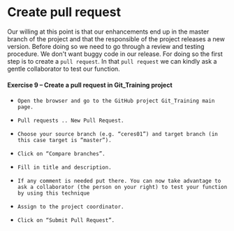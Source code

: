 # Create pull request

Our willing at this point is that our enhancements end up in the master branch of the project and that the responsible of the project releases a new version. Before doing so we need to go through a review and testing procedure. We don't want buggy code in our release. For doing so the first step is to create a `pull request`. In that `pull request` we can kindly ask a gentle collaborator to test our function.

#### Exercise 9 – Create a pull request in Git_Training project

*     Open the browser and go to the GitHub project Git_Training main page.
*     Pull requests .. New Pull Request.
*     Choose your source branch (e.g. “ceres01”) and target branch (in this case target is “master”).
*     Click on “Compare branches”.
*     Fill in title and description.
*     If any comment is needed put there. You can now take advantage to ask a collaborator (the person on your right) to test your function by using this technique
*     Assign to the project coordinator.
*     Click on “Submit Pull Request”.
